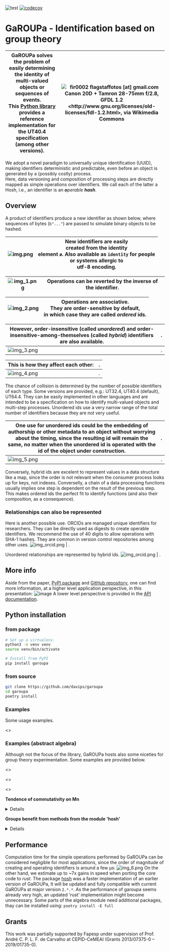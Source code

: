 ![test](https://github.com/davips/garoupa/workflows/test/badge.svg)
[![codecov](https://codecov.io/gh/davips/garoupa/branch/main/graph/badge.svg)](https://codecov.io/gh/davips/garoupa)

# GaROUPa - Identification based on group theory
GaROUPa solves the problem of easily determining the identity of multi-valued objects or sequences of events.<br>This [Python library](https://pypi.org/project/garoupa) provides a reference implementation for the UT40.4 specification (among other versions).  | ![fir0002  flagstaffotos [at] gmail.com Canon 20D + Tamron 28-75mm f/2.8, GFDL 1.2 &lt;http://www.gnu.org/licenses/old-licenses/fdl-1.2.html&gt;, via Wikimedia Commons](https://upload.wikimedia.org/wikipedia/commons/thumb/a/a7/Malabar_grouper_melb_aquarium.jpg/256px-Malabar_grouper_melb_aquarium.jpg)
:-------------------------:|:-------------------------:
<!--- [arXiv paper](xxxxxx) --->

We adopt a novel paradigm to universally unique identification (UUID), making identifiers deterministic and predictable, 
even before an object is generated by a (possibly costly) process.   
Here, data versioning and composition of processing steps are directly mapped as simple operations over identifiers.
We call each of the latter a Hosh, i.e., an identifier is an _**o**perable **hash**_.

## Overview
A product of identifiers produce a new identifier as shown below, where sequences of bytes (`b"..."`) are passed to simulate binary objects to be hashed.

![img.png](https://raw.githubusercontent.com/davips/garoupa/main/examples/img.png) | New identifiers are easily <br> created from the identity <br> element `ø`. Also available as `identity` for people <br>or systems allergic to <br>utf-8 encoding.
-------------------------|-------------------------

![img_1.png](https://raw.githubusercontent.com/davips/garoupa/main/examples/img_1.png) | Operations can be reverted by the inverse of the identifier.
-------------------------|-------------------------

![img_2.png](https://raw.githubusercontent.com/davips/garoupa/main/examples/img_2.png) | Operations are associative. <br>They are order-sensitive by default, <br>in which case they are called _ordered_ ids.
-------------------------|-------------------------

However, order-insensitive (called _unordered_) and order-insensitive-among-themselves (called _hybrid_) identifiers are also available. | .
-------------------------|-------------------------
![img_3.png](https://raw.githubusercontent.com/davips/garoupa/main/examples/img_3.png) | .

This is how they affect each other: | .
-------------------------|-------------------------
![img_4.png](https://raw.githubusercontent.com/davips/garoupa/main/examples/img_4.png) | .

The chance of collision is determined by the number of possible identifiers of each type.
Some versions are provided, e.g.: UT32.4, UT40.4 (default), UT64.4.
They can be easily implemented in other languages and are 
intended to be a specification on how to identify multi-valued objects and multi-step processes.
Unordered ids use a very narrow range of the total number of identifiers because they are not very useful.

One use for unordered ids could be the embedding of  authorship or other metadata to an object without worrying about the timing, since the resulting id will remain the same, no matter when the unordered id is operated with the id of the object under construction. | . 
-------------------------|-------------------------
![img_5.png](https://raw.githubusercontent.com/davips/garoupa/main/examples/img_5.png) | . 

Conversely, hybrid ids are excelent to represent values in a data structure like a map, 
since the order is not relevant when the consumer process looks up for keys, not indexes.
Converselly, a chain of a data processing functions usually implies one step is dependent on the result of the previous step.
This makes ordered ids the perfect fit to identify functions (and also their composition, as a consequence).

### Relationships can also be represented
Here is another possible use. ORCIDs are managed unique identifiers for researchers.
They can be directly used as digests to create operable identifiers.
We recommend the use of 40 digits to allow operations with SHA-1 hashes. 
They are common in version control repositories among other uses.
![img_orcid.png](https://raw.githubusercontent.com/davips/garoupa/main/examples/img_orcid.png) | .

Unordered relationships are represented by hybrid ids.
![img_orcid.png](https://raw.githubusercontent.com/davips/garoupa/main/examples/img_orcid-comm.png) | .

## More info
<!--- [arXiv paper](xxxxxx) --->
Aside from the paper, [PyPI package](https://pypi.org/project/garoupa) 
and [GitHub repository](https://github.com/davips/garoupa), 
one can find more information, at a higher level application perspective, 
in this presentation:
![image](https://raw.githubusercontent.com/davips/garoupa/14cb45b888eb8a18ae093d200075c1a8a7e9cacb/examples/capa-slides-gdocs.png)
A lower level perspective is provided in the [API documentation](https://davips.github.io/garoupa).

## Python installation
### from package
```bash
# Set up a virtualenv. 
python3 -m venv venv
source venv/bin/activate

# Install from PyPI
pip install garoupa
```

### from source
```bash
git clone https://github.com/davips/garoupa
cd garoupa
poetry install
```

### Examples
Some usage examples.

<<operation>>

### Examples (abstract algebra)
Although not the focus of the library, GaROUPa hosts also some niceties for group theory experimentation.
Some examples are provided below.

<<groups>>

<<commutativity>>

<<repetition>>

**Tendence of commutativity on Mn**
<details>
<p>

```python3
from itertools import chain

from garoupa.algebra.matrix.m import M
from garoupa.algebra.matrix.m8bit import M8bit


def traverse(G):
    i, count = G.order, G.order
    for idx, a in enumerate(G.sorted()):
        for b in list(G.sorted())[idx + 1:]:
            if a * b == b * a:
                count += 2
            i += 2
    print(f"|{G}| = ".rjust(20, ' '),
          f"{G.order}:".ljust(10, ' '),
          f"{count}/{i}:".rjust(15, ' '), f"  {G.bits} bits",
          f"\t{100 * count / i} %", sep="")


M1_4 = map(M, range(1, 5))
for G in chain(M1_4, [M8bit(), M(5)]):
    traverse(G)
# ...
for G in map(M, range(6, 11)):
    i, count = 0, 0
    for a, b in zip(G, G):
        if a * b == b * a:
            count += 1
        i += 1
        if i >= 1_000_000:
            break
    print(f"|{G}| = ".rjust(20, ' '),
          f"{G.order}:".ljust(10, ' '),
          f"{count}/{i}:".rjust(15, ' '), f"  {G.bits} bits",
          f"\t~{100 * count / i} %", sep="")

"""
|M1| = 1:                        1/1:  0 bits	100.0 %
|M2| = 2:                        4/4:  1 bits	100.0 %
|M3| = 8:                      40/64:  3 bits	62.5 %
|M4| = 64:                 1024/4096:  6 bits	25.0 %
|M8bit| = 256:              14848/65536:  8 bits	22.65625 %
|M5| = 1024:           62464/1048576:  10 bits	5.95703125 %
|M6| = 32768:              286/32768:  15 bits	0.872802734375 %
|M7| = 2097152:          683/1000000:  21 bits	0.0683 %
|M8| = 268435456:         30/1000000:  28 bits	0.003 %
|M9| = 68719476736:        1/1000000:  36 bits	0.0001 %
|M10| = 35184372088832:     0/1000000:  45 bits	0.0 %
"""
```
</p>
</details>

**Groups benefit from methods from the module 'hosh'**
<details>
<p>

```python3
from garoupa.algebra.matrix import M

m = ~M(23)
print(repr(m.hosh))
```
<a href="https://github.com/davips/garoupa/blob/main/examples/7KDd8TiA3S11QTkUid2wy87DQIeGQ35vB1bsP5Y6DjZ.png">
<img src="https://raw.githubusercontent.com/davips/garoupa/main/examples/7KDd8TiA3S11QTkUid2wy87DQIeGQ35vB1bsP5Y6DjZ.png" alt="Colored base-62 representation" width="380" height="18">
</a>
</p>
</details>



## Performance
Computation time for the simple operations performed by GaROUPa can be considered negligible for most applications,
since the order of magnitude of creating and operating identifiers is around a few μs:
![img_6.png](https://raw.githubusercontent.com/davips/garoupa/main/examples/img_6.png)
On the other hand, we estimate up to ~7x gains in speed when porting the core code to  _rust_.
The package [hosh](https://pypi.org/project/hosh) was a faster implementation of an earlier version of GaROUPa,
It will be updated and fully compatible with current GaROUPa at major version `2.*.*`.
As the performance of garoupa seems already very high, an updated 'rust' implementation might become unnecessary.
Some parts of the algebra module need additional packages, thay can be installed using:
`poetry install -E full`

## Grants
This work was partially supported by Fapesp under supervision of
Prof. André C. P. L. F. de Carvalho at CEPID-CeMEAI (Grants 2013/07375-0 – 2019/01735-0).
